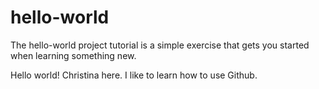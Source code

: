 # hello-world
The hello-world project tutorial is a simple exercise that gets you started when learning something new.

Hello world! Christina here.
I like to learn how to use Github. 
